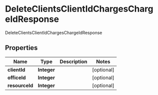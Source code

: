 

# DeleteClientsClientIdChargesChargeIdResponse

DeleteClientsClientIdChargesChargeIdResponse

## Properties

| Name | Type | Description | Notes |
|------------ | ------------- | ------------- | -------------|
|**clientId** | **Integer** |  |  [optional] |
|**officeId** | **Integer** |  |  [optional] |
|**resourceId** | **Integer** |  |  [optional] |



